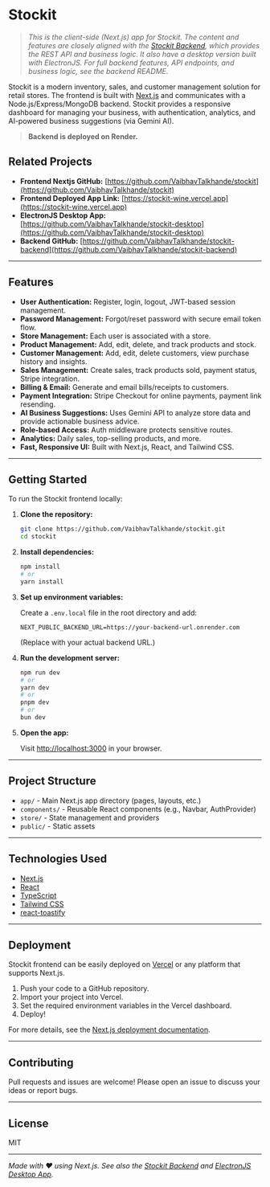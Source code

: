 # Stockit

> _This is the client-side (Next.js) app for Stockit. The content and features are closely aligned with the [Stockit Backend](https://github.com/VaibhavTalkhande/stockit-backend), which provides the REST API and business logic. It also have a desktop version built with ElectronJS. For full backend features, API endpoints, and business logic, see the backend README._

Stockit is a modern inventory, sales, and customer management solution for retail stores. The frontend is built with [Next.js](https://nextjs.org) and communicates with a Node.js/Express/MongoDB backend. Stockit provides a responsive dashboard for managing your business, with authentication, analytics, and AI-powered business suggestions (via Gemini AI).

> **Backend is deployed on Render.**

## Related Projects

- **Frontend Nextjs GitHub:** [https://github.com/VaibhavTalkhande/stockit](https://github.com/VaibhavTalkhande/stockit)
- **Frontend Deployed App Link:** [https://stockit-wine.vercel.app](https://stockit-wine.vercel.app)
- **ElectronJS Desktop App:** [https://github.com/VaibhavTalkhande/stockit-desktop](https://github.com/VaibhavTalkhande/stockit-desktop)
- **Backend GitHub:** [https://github.com/VaibhavTalkhande/stockit-backend](https://github.com/VaibhavTalkhande/stockit-backend)

---

## Features

- **User Authentication:** Register, login, logout, JWT-based session management.
- **Password Management:** Forgot/reset password with secure email token flow.
- **Store Management:** Each user is associated with a store.
- **Product Management:** Add, edit, delete, and track products and stock.
- **Customer Management:** Add, edit, delete customers, view purchase history and insights.
- **Sales Management:** Create sales, track products sold, payment status, Stripe integration.
- **Billing & Email:** Generate and email bills/receipts to customers.
- **Payment Integration:** Stripe Checkout for online payments, payment link resending.
- **AI Business Suggestions:** Uses Gemini API to analyze store data and provide actionable business advice.
- **Role-based Access:** Auth middleware protects sensitive routes.
- **Analytics:** Daily sales, top-selling products, and more.
- **Fast, Responsive UI:** Built with Next.js, React, and Tailwind CSS.

---

## Getting Started

To run the Stockit frontend locally:

1. **Clone the repository:**
   ```bash
   git clone https://github.com/VaibhavTalkhande/stockit.git
   cd stockit
   ```

2. **Install dependencies:**
   ```bash
   npm install
   # or
   yarn install
   ```

3. **Set up environment variables:**

   Create a `.env.local` file in the root directory and add:
   ```
   NEXT_PUBLIC_BACKEND_URL=https://your-backend-url.onrender.com
   ```
   (Replace with your actual backend URL.)

4. **Run the development server:**
   ```bash
   npm run dev
   # or
   yarn dev
   # or
   pnpm dev
   # or
   bun dev
   ```

5. **Open the app:**

   Visit [http://localhost:3000](http://localhost:3000) in your browser.

---

## Project Structure

- `app/` - Main Next.js app directory (pages, layouts, etc.)
- `components/` - Reusable React components (e.g., Navbar, AuthProvider)
- `store/` - State management and providers
- `public/` - Static assets

---

## Technologies Used

- [Next.js](https://nextjs.org/)
- [React](https://react.dev/)
- [TypeScript](https://www.typescriptlang.org/)
- [Tailwind CSS](https://tailwindcss.com/)
- [react-toastify](https://fkhadra.github.io/react-toastify/)

---

## Deployment

Stockit frontend can be easily deployed on [Vercel](https://vercel.com/) or any platform that supports Next.js.

1. Push your code to a GitHub repository.
2. Import your project into Vercel.
3. Set the required environment variables in the Vercel dashboard.
4. Deploy!

For more details, see the [Next.js deployment documentation](https://nextjs.org/docs/app/building-your-application/deploying).

---

## Contributing

Pull requests and issues are welcome! Please open an issue to discuss your ideas or report bugs.

---

## License

MIT

---

_Made with ❤️ using Next.js. See also the [Stockit Backend](https://github.com/VaibhavTalkhande/stockit-backend) and [ElectronJS Desktop App](https://github.com/VaibhavTalkhande/stockit-desktop)._
